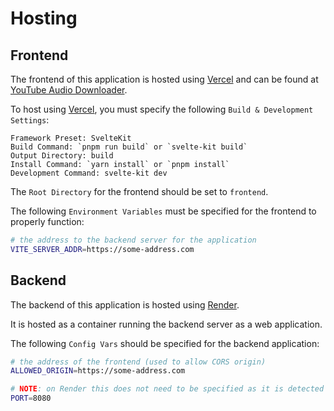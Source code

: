 # Hosting

## Frontend
The frontend of this application is hosted using [Vercel](https://vercel.com/) and can be found at [YouTube Audio Downloader](https://youtubeaudiodownloader.vercel.app/).

To host using [Vercel](https://vercel.com/), you must specify the following `Build & Development Settings`:

```
Framework Preset: SvelteKit
Build Command: `pnpm run build` or `svelte-kit build`
Output Directory: build
Install Command: `yarn install` or `pnpm install`
Development Command: svelte-kit dev
```

The `Root Directory` for the frontend should be set to `frontend`.

The following `Environment Variables` must be specified for the frontend to properly function:

```bash
# the address to the backend server for the application
VITE_SERVER_ADDR=https://some-address.com
```

## Backend
The backend of this application is hosted using [Render](https://render.com/).

It is hosted as a container running the backend server as a web application.

The following `Config Vars` should be specified for the backend application:

```bash
# the address of the frontend (used to allow CORS origin)
ALLOWED_ORIGIN=https://some-address.com

# NOTE: on Render this does not need to be specified as it is detected by Render itself
PORT=8080
```
